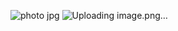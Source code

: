![photo jpg](https://github.com/user-attachments/assets/05c2665e-7c35-4569-9c1e-daccc234dfd4)
![Uploading image.png…]()
